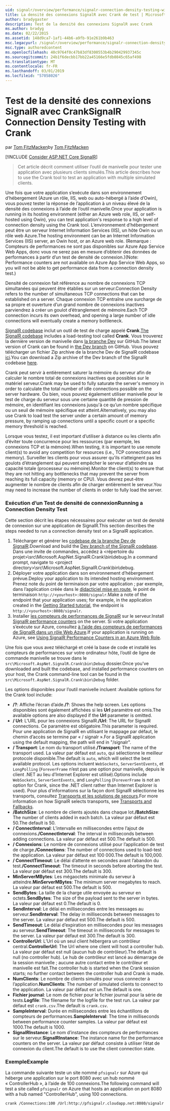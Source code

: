 ```yaml
---
uid: signalr/overview/performance/signalr-connection-density-testing-with-crank
title: La densité des connexions SignalR avec Crank de test | Microsoft Docs
author: bradygaster
description: Test de la densité des connexions SignalR avec Crank
ms.author: bradyg
ms.date: 02/22/2015
ms.assetid: 148d9ca7-1af1-44b6-a9fb-91e261b9b463
msc.legacyurl: /signalr/overview/performance/signalr-connection-density-testing-with-crank
msc.type: authoredcontent
ms.openlocfilehash: 40c9764f0c47b83df8300553b4b290429937345c
ms.sourcegitcommit: 24b1f6decbb17bb22a45166e5fdb0845c65af498
ms.translationtype: MT
ms.contentlocale: fr-FR
ms.lasthandoff: 03/01/2019
ms.locfileid: "57058026"
---
```

<a name="signalr-connection-density-testing-with-crank"></a><span data-ttu-id="12525-103">Test de la densité des connexions SignalR avec Crank</span><span class="sxs-lookup"><span data-stu-id="12525-103">SignalR Connection Density Testing with Crank</span></span>
====================
<span data-ttu-id="12525-104">par [Tom FitzMacken](https://github.com/tfitzmac)</span><span class="sxs-lookup"><span data-stu-id="12525-104">by [Tom FitzMacken](https://github.com/tfitzmac)</span></span>

[!INCLUDE [Consider ASP.NET Core SignalR](~/includes/signalr/signalr-version-disambiguation.md)]

> <span data-ttu-id="12525-105">Cet article décrit comment utiliser l’outil de manivelle pour tester une application avec plusieurs clients simulés.</span><span class="sxs-lookup"><span data-stu-id="12525-105">This article describes how to use the Crank tool to test an application with multiple simulated clients.</span></span>


<span data-ttu-id="12525-106">Une fois que votre application s’exécute dans son environnement d’hébergement (Azure un rôle, IIS, web ou auto-hébergé à l’aide d’Owin), vous pouvez tester la réponse de l’application à un niveau élevé de la densité des connexions à l’aide de l’outil manivelle.</span><span class="sxs-lookup"><span data-stu-id="12525-106">Once your application is running in its hosting environment (either an Azure web role, IIS, or self-hosted using Owin), you can test application's response to a high level of connection density using the Crank tool.</span></span> <span data-ttu-id="12525-107">L’environnement d’hébergement peut être un serveur Internet Information Services (IIS), un hôte Owin ou un rôle web Azure.</span><span class="sxs-lookup"><span data-stu-id="12525-107">The hosting environment can be an Internet Information Services (IIS) server, an Owin host, or an Azure web role.</span></span> <span data-ttu-id="12525-108">(Remarque : Compteurs de performances ne sont pas disponibles sur Azure App Service Web Apps, donc vous ne serez pas en mesure d’obtenir des données de performances à partir d’un test de densité de connexion.)</span><span class="sxs-lookup"><span data-stu-id="12525-108">(Note: Performance counters are not available on Azure App Service Web Apps, so you will not be able to get performance data from a connection density test.)</span></span>

<span data-ttu-id="12525-109">Densité de connexion fait référence au nombre de connexions TCP simultanées qui peuvent être établies sur un serveur.</span><span class="sxs-lookup"><span data-stu-id="12525-109">Connection Density refers to the number of simultaneous TCP connections that can be established on a server.</span></span> <span data-ttu-id="12525-110">Chaque connexion TCP entraîne une surcharge de sa propre et ouverture d’un grand nombre de connexions inactives parviendrez à créer un goulot d’étranglement de mémoire.</span><span class="sxs-lookup"><span data-stu-id="12525-110">Each TCP connection incurs its own overhead, and opening a large number of idle connections will eventually create a memory bottleneck.</span></span>

<span data-ttu-id="12525-111">[SignalR codebase](https://github.com/signalr/signalr) inclut un outil de test de charge appelé **Crank**.</span><span class="sxs-lookup"><span data-stu-id="12525-111">[The SignalR codebase](https://github.com/signalr/signalr) includes a load-testing tool called **Crank**.</span></span> <span data-ttu-id="12525-112">Vous trouverez la dernière version de manivelle dans [la branche Dev](https://github.com/SignalR/signalr/tree/dev) sur GitHub.</span><span class="sxs-lookup"><span data-stu-id="12525-112">The latest version of Crank can be found in [the Dev branch](https://github.com/SignalR/signalr/tree/dev) on GitHub.</span></span> <span data-ttu-id="12525-113">Vous pouvez télécharger un fichier Zip archive de la branche Dev de SignalR codebase [ici](https://github.com/SignalR/SignalR/archive/dev.zip).</span><span class="sxs-lookup"><span data-stu-id="12525-113">You can download a Zip archive of the Dev branch of the SignalR codebase [here](https://github.com/SignalR/SignalR/archive/dev.zip).</span></span>

<span data-ttu-id="12525-114">Crank peut servir à entièrement saturer la mémoire du serveur afin de calculer le nombre total de connexions inactives que possibles sur le matériel serveur.</span><span class="sxs-lookup"><span data-stu-id="12525-114">Crank may be used to fully saturate the server's memory in order to calculate the total number of idle connections possible on the server hardware.</span></span> <span data-ttu-id="12525-115">Ou bien, vous pouvez également utiliser manivelle pour le test de charge du serveur sous une certaine quantité de pression de mémoire, en identifiant les connexions jusqu'à ce qu’un nombre spécifique ou un seuil de mémoire spécifique est atteint.</span><span class="sxs-lookup"><span data-stu-id="12525-115">Alternatively, you may also use Crank to load test the server under a certain amount of memory pressure, by ramping up connections until a specific count or a specific memory threshold is reached.</span></span>

<span data-ttu-id="12525-116">Lorsque vous testez, il est important d’utiliser à distance ou les clients afin d’éviter toute concurrence pour les ressources (par exemple, les connexions TCP et la mémoire).</span><span class="sxs-lookup"><span data-stu-id="12525-116">When testing, it is important to use remote client(s) to avoid any competition for resources (i.e., TCP connections and memory).</span></span> <span data-ttu-id="12525-117">Surveiller les clients pour vous assurer qu’ils n’atteignent pas les goulots d’étranglement qui peuvent empêcher le serveur d’atteindre sa capacité totale (processeur ou mémoire).</span><span class="sxs-lookup"><span data-stu-id="12525-117">Monitor the client(s) to ensure that they are not hitting any bottlenecks that may prevent the server from reaching its full capacity (memory or CPU).</span></span> <span data-ttu-id="12525-118">Vous devrez peut-être augmenter le nombre de clients afin de charger entièrement le serveur.</span><span class="sxs-lookup"><span data-stu-id="12525-118">You may need to increase the number of clients in order to fully load the server.</span></span>

### <a name="running-a-connection-density-test"></a><span data-ttu-id="12525-119">Exécution d’un Test de densité de connexion</span><span class="sxs-lookup"><span data-stu-id="12525-119">Running a Connection Density Test</span></span>

<span data-ttu-id="12525-120">Cette section décrit les étapes nécessaires pour exécuter un test de densité de connexion sur une application de SignalR.</span><span class="sxs-lookup"><span data-stu-id="12525-120">This section describes the steps needed to run a connection density test on a SignalR application.</span></span>

1. <span data-ttu-id="12525-121">Télécharger et générer les [codebase de la branche Dev de SignalR](https://github.com/SignalR/SignalR/archive/dev.zip).</span><span class="sxs-lookup"><span data-stu-id="12525-121">Download and build the [Dev branch of the SignalR codebase](https://github.com/SignalR/SignalR/archive/dev.zip).</span></span> <span data-ttu-id="12525-122">Dans une invite de commandes, accédez à &lt;répertoire du projet&gt;\src\Microsoft.AspNet.SignalR.Crank\bin\debug.</span><span class="sxs-lookup"><span data-stu-id="12525-122">In a command prompt, navigate to &lt;project directory&gt;\src\Microsoft.AspNet.SignalR.Crank\bin\debug.</span></span>
2. <span data-ttu-id="12525-123">Déployer votre application dans son environnement d’hébergement prévue.</span><span class="sxs-lookup"><span data-stu-id="12525-123">Deploy your application to its intended hosting environment.</span></span> <span data-ttu-id="12525-124">Prenez note du point de terminaison par votre application ; par exemple, dans l’application créée dans le [didacticiel mise en route](../getting-started/tutorial-getting-started-with-signalr.md), le point de terminaison `http://<yourhost>:8080/signalr`.</span><span class="sxs-lookup"><span data-stu-id="12525-124">Make a note of the endpoint that your application uses; for example, in the application created in the [Getting Started tutorial](../getting-started/tutorial-getting-started-with-signalr.md), the endpoint is `http://<yourhost>:8080/signalr`.</span></span>
3. <span data-ttu-id="12525-125">Installer [les compteurs de performances de SignalR](signalr-performance.md#perfcounters) sur le serveur.</span><span class="sxs-lookup"><span data-stu-id="12525-125">Install [SignalR performance counters](signalr-performance.md#perfcounters) on the server.</span></span> <span data-ttu-id="12525-126">Si votre application s’exécute sur Azure, consultez [à l’aide des compteurs de performances de SignalR dans un rôle Web Azure](using-signalr-performance-counters-in-an-azure-web-role.md).</span><span class="sxs-lookup"><span data-stu-id="12525-126">If your application is running on Azure, see [Using SignalR Performance Counters in an Azure Web Role](using-signalr-performance-counters-in-an-azure-web-role.md).</span></span>

<span data-ttu-id="12525-127">Une fois que vous avez téléchargé et créé la base de code et installé les compteurs de performances sur votre ordinateur hôte, l’outil de ligne de commande manivelle se trouve dans le `src\Microsoft.AspNet.SignalR.Crank\bin\Debug` dossier.</span><span class="sxs-lookup"><span data-stu-id="12525-127">Once you've downloaded and built the codebase, and installed performance counters on your host, the Crank command-line tool can be found in the `src\Microsoft.AspNet.SignalR.Crank\bin\Debug` folder.</span></span>

<span data-ttu-id="12525-128">Les options disponibles pour l’outil manivelle incluent :</span><span class="sxs-lookup"><span data-stu-id="12525-128">Available options for the Crank tool include:</span></span>

- <span data-ttu-id="12525-129">**/?**: Affiche l’écran d’aide.</span><span class="sxs-lookup"><span data-stu-id="12525-129">**/?**: Shows the help screen.</span></span> <span data-ttu-id="12525-130">Les options disponibles sont également affichées si les **Url** paramètre est omis.</span><span class="sxs-lookup"><span data-stu-id="12525-130">The available options are also displayed if the **Url** parameter is omitted.</span></span>
- <span data-ttu-id="12525-131">**/ Url**: L’URL pour les connexions SignalR.</span><span class="sxs-lookup"><span data-stu-id="12525-131">**/Url**: The URL for SignalR connections.</span></span> <span data-ttu-id="12525-132">Ce paramètre est obligatoire.</span><span class="sxs-lookup"><span data-stu-id="12525-132">This parameter is required.</span></span> <span data-ttu-id="12525-133">Pour une application de SignalR en utilisant le mappage par défaut, le chemin d’accès se termine par « / signalr ».</span><span class="sxs-lookup"><span data-stu-id="12525-133">For a SignalR application using the default mapping, the path will end in "/signalr".</span></span>
- <span data-ttu-id="12525-134">**/ Transport**: Le nom du transport utilisé.</span><span class="sxs-lookup"><span data-stu-id="12525-134">**/Transport**: The name of the transport used.</span></span> <span data-ttu-id="12525-135">La valeur par défaut est `auto`, qui sélectionne le meilleur protocole disponible.</span><span class="sxs-lookup"><span data-stu-id="12525-135">The default is `auto`, which will select the best available protocol.</span></span> <span data-ttu-id="12525-136">Les options incluent `WebSockets`, `ServerSentEvents`, et `LongPolling` (`ForeverFrame` n’est pas une option pour manivelle, depuis le client .NET au lieu d’Internet Explorer est utilisé).</span><span class="sxs-lookup"><span data-stu-id="12525-136">Options include `WebSockets`, `ServerSentEvents`, and `LongPolling` (`ForeverFrame` is not an option for Crank, since the .NET client rather than Internet Explorer is used).</span></span> <span data-ttu-id="12525-137">Pour plus d’informations sur la façon dont SignalR sélectionne les transports, consultez [Transports et les solutions de secours](../getting-started/introduction-to-signalr.md#transports).</span><span class="sxs-lookup"><span data-stu-id="12525-137">For more information on how SignalR selects transports, see [Transports and Fallbacks](../getting-started/introduction-to-signalr.md#transports).</span></span>
- <span data-ttu-id="12525-138">**/BatchSize**: Le nombre de clients ajoutés dans chaque lot.</span><span class="sxs-lookup"><span data-stu-id="12525-138">**/BatchSize**: The number of clients added in each batch.</span></span> <span data-ttu-id="12525-139">La valeur par défaut est 50.</span><span class="sxs-lookup"><span data-stu-id="12525-139">The default is 50.</span></span>
- <span data-ttu-id="12525-140">**/ ConnectInterval**: L’intervalle en millisecondes entre l’ajout de connexions.</span><span class="sxs-lookup"><span data-stu-id="12525-140">**/ConnectInterval**: The interval in milliseconds between adding connections.</span></span> <span data-ttu-id="12525-141">La valeur par défaut est 500.</span><span class="sxs-lookup"><span data-stu-id="12525-141">The default is 500.</span></span>
- <span data-ttu-id="12525-142">**/ Connexions**: Le nombre de connexions utilisé pour l’application de test de charge.</span><span class="sxs-lookup"><span data-stu-id="12525-142">**/Connections**: The number of connections used to load-test the application.</span></span> <span data-ttu-id="12525-143">La valeur par défaut est 100 000.</span><span class="sxs-lookup"><span data-stu-id="12525-143">The default is 100,000.</span></span>
- <span data-ttu-id="12525-144">**/ ConnectTimeout**: Le délai d’attente en secondes avant l’abandon du test.</span><span class="sxs-lookup"><span data-stu-id="12525-144">**/ConnectTimeout**: The timeout in seconds before aborting the test.</span></span> <span data-ttu-id="12525-145">La valeur par défaut est 300.</span><span class="sxs-lookup"><span data-stu-id="12525-145">The default is 300.</span></span>
- <span data-ttu-id="12525-146">**MinServerMBytes**: Les mégaoctets minimale du serveur à atteindre.</span><span class="sxs-lookup"><span data-stu-id="12525-146">**MinServerMBytes**: The minimum server megabytes to reach.</span></span> <span data-ttu-id="12525-147">La valeur par défaut est 500.</span><span class="sxs-lookup"><span data-stu-id="12525-147">The default is 500.</span></span>
- <span data-ttu-id="12525-148">**SendBytes**: La taille de la charge utile envoyée au serveur en octets.</span><span class="sxs-lookup"><span data-stu-id="12525-148">**SendBytes**: The size of the payload sent to the server in bytes.</span></span> <span data-ttu-id="12525-149">La valeur par défaut est 0.</span><span class="sxs-lookup"><span data-stu-id="12525-149">The default is 0.</span></span>
- <span data-ttu-id="12525-150">**SendInterval**: Le délai en millisecondes entre les messages au serveur.</span><span class="sxs-lookup"><span data-stu-id="12525-150">**SendInterval**: The delay in milliseconds between messages to the server.</span></span> <span data-ttu-id="12525-151">La valeur par défaut est 500.</span><span class="sxs-lookup"><span data-stu-id="12525-151">The default is 500.</span></span>
- <span data-ttu-id="12525-152">**SendTimeout**: Le délai d’expiration en millisecondes pour les messages au serveur.</span><span class="sxs-lookup"><span data-stu-id="12525-152">**SendTimeout**: The timeout in milliseconds for messages to the server.</span></span> <span data-ttu-id="12525-153">La valeur par défaut est 300.</span><span class="sxs-lookup"><span data-stu-id="12525-153">The default is 300.</span></span>
- <span data-ttu-id="12525-154">**ControllerUrl**: L’Url où un seul client hébergera un contrôleur central.</span><span class="sxs-lookup"><span data-stu-id="12525-154">**ControllerUrl**: The Url where one client will host a controller hub.</span></span> <span data-ttu-id="12525-155">La valeur par défaut est null (aucun hub de contrôleur).</span><span class="sxs-lookup"><span data-stu-id="12525-155">The default is null (no controller hub).</span></span> <span data-ttu-id="12525-156">Le hub de contrôleur est lancé au démarrage de la session manivelle ; aucune autre contact entre le contrôleur et manivelle est fait.</span><span class="sxs-lookup"><span data-stu-id="12525-156">The controller hub is started when the Crank session starts; no further contact between the controller hub and Crank is made.</span></span>
- <span data-ttu-id="12525-157">**NumClients**: Le nombre de clients simulés pour vous connecter à l’application.</span><span class="sxs-lookup"><span data-stu-id="12525-157">**NumClients**: The number of simulated clients to connect to the application.</span></span> <span data-ttu-id="12525-158">La valeur par défaut est un.</span><span class="sxs-lookup"><span data-stu-id="12525-158">The default is one.</span></span>
- <span data-ttu-id="12525-159">**Fichier journal**: Le nom de fichier pour le fichier journal pour la série de tests.</span><span class="sxs-lookup"><span data-stu-id="12525-159">**Logfile**: The filename for the logfile for the test run.</span></span> <span data-ttu-id="12525-160">La valeur par défaut est `crank.csv`.</span><span class="sxs-lookup"><span data-stu-id="12525-160">The default is `crank.csv`.</span></span>
- <span data-ttu-id="12525-161">**SampleInterval**: Durée en millisecondes entre les échantillons de compteurs de performances.</span><span class="sxs-lookup"><span data-stu-id="12525-161">**SampleInterval**: The time in milliseconds between performance counter samples.</span></span> <span data-ttu-id="12525-162">La valeur par défaut est 1000.</span><span class="sxs-lookup"><span data-stu-id="12525-162">The default is 1000.</span></span>
- <span data-ttu-id="12525-163">**SignalRInstance**: Le nom d’instance des compteurs de performances sur le serveur.</span><span class="sxs-lookup"><span data-stu-id="12525-163">**SignalRInstance**: The instance name for the performance counters on the server.</span></span> <span data-ttu-id="12525-164">La valeur par défaut consiste à utiliser l’état de connexion du client.</span><span class="sxs-lookup"><span data-stu-id="12525-164">The default is to use the client connection state.</span></span>

### <a name="example"></a><span data-ttu-id="12525-165">Exemple</span><span class="sxs-lookup"><span data-stu-id="12525-165">Example</span></span>

<span data-ttu-id="12525-166">La commande suivante teste un site nommé `pfsignalr` sur Azure qui héberge une application sur le port 8080 avec un hub nommé « ControllerHub », à l’aide de 100 connexions.</span><span class="sxs-lookup"><span data-stu-id="12525-166">The following command will test a site called `pfsignalr` on Azure that hosts an application on port 8080 with a hub named "ControllerHub", using 100 connections.</span></span>

`crank /Connections:100 /Url:http://pfsignalr.cloudapp.net:8080/signalr`
